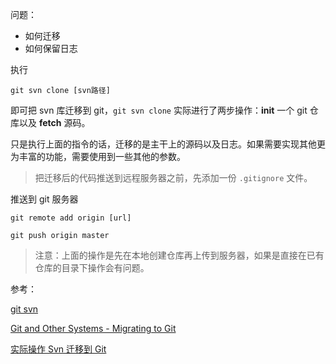 问题：

+ 如何迁移
+ 如何保留日志

执行

`git svn clone [svn路径]`

即可把 svn 库迁移到 git，`git svn clone` 实际进行了两步操作：**init** 一个 git 仓库以及 **fetch** 源码。

只是执行上面的指令的话，迁移的是主干上的源码以及日志。如果需要实现其他更为丰富的功能，需要使用到一些其他的参数。

> 把迁移后的代码推送到远程服务器之前，先添加一份 `.gitignore` 文件。

推送到 git 服务器

`git remote add origin [url]`

`git push origin master`

> 注意：上面的操作是先在本地创建仓库再上传到服务器，如果是直接在已有仓库的目录下操作会有问题。







参考：

[git svn](https://git-scm.com/docs/git-svn)

[Git and Other Systems - Migrating to Git](https://git-scm.com/book/en/v2/Git-and-Other-Systems-Migrating-to-Git)

[实际操作 Svn 迁移到 Git](https://segmentfault.com/a/1190000007039598)